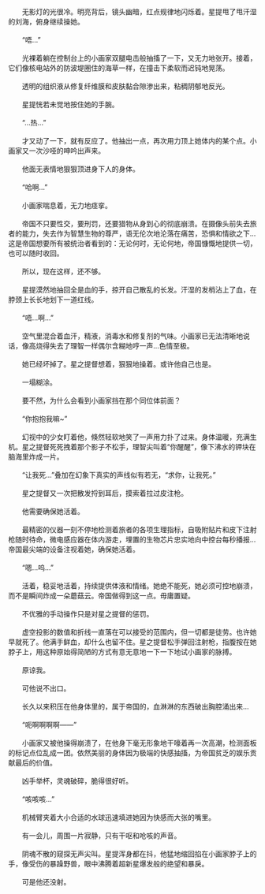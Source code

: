 <br>  <br>　　无影灯的光很冷。明亮背后，镜头幽暗，红点规律地闪烁着。星提甩了甩汗湿的刘海，俯身继续操她。<br>  <br>　　“唔...”<br>  <br>　　光裸着躺在控制台上的小画家双腿电击般抽搐了一下，又无力地张开。接着，它们像核电站外的防波堤圈住的海草一样，在撞击下柔软而迟钝地晃荡。<br>  <br>　　透明的组织液从修复纤维膜和皮肤黏合隙渗出来，粘稠阴郁地反光。<br>  <br>　　星提恍若未觉地按住她的手腕。<br>  <br>　　“...热...”<br>  <br>　　才又动了一下，就有反应了。他抽出一点，再次用力顶上她体内的某个点。小画家又一次沙哑的呻吟出声来。<br>  <br>　　他面无表情地狠狠顶进身下人的身体。<br>  <br>　　“哈啊...”<br>  <br>　　小画家喘息着，无力地痉挛。<br>  <br>　　帝国不只要性交，要刑罚，还要猎物从身到心的彻底崩溃。在摄像头前失去旅者的能力，失去作为智慧生物的尊严，语无伦次地沦落在痛苦，恐惧和情欲之下...这是帝国想要所有被统治者看到的：无论何时，无论何地，帝国慷慨地提供一切，也可以随时收回。<br>  <br>　　所以，现在这样，还不够。<br>  <br>　　星提漠然地抽回全是血的手，掠开自己散乱的长发。汗湿的发梢沾上了血，在脖颈上长长地划下一道红线。<br>  <br>　　“唔...啊...”<br>  <br>　　空气里混合着血汗，精液，消毒水和修复剂的气味。小画家已无法清晰地说话，像高烧得失去了理智一样偶尔含糊地哼一声...色情至极。<br>  <br>　　她已经坏掉了。星之提督想着，狠狠地操着。或许他自己也是。<br>  <br>　　一塌糊涂。<br>  <br>　　要不然，为什么会看到小画家挡在那个同位体前面？<br>  <br>　　“你抱抱我嘛~”<br>  <br>　　幻视中的少女盯着他，倏然轻软地笑了一声用力扑了过来。身体温暖，充满生机。星之提督死死拽着那个影子不松手，理智尖叫着“你醒醒”，像下沸水的钾块在脑海里炸成一片。<br>  <br>　　“让我死...”叠加在幻象下真实的声线似有若无，“求你，让我死。”<br>  <br>　　星之提督又一次把散发捋到耳后，摸索着拉过皮注枪。<br>  <br>　　他需要确保她活着。<br>  <br>　　最精密的仪器一刻不停地检测着旅者的各项生理指标，自吸附贴片和皮下注射枪随时待命，微电感应器在体内游走，埋置的生物芯片忠实地向中控台每秒播报...帝国最尖端的设备注视着她，确保她活着。<br>  <br>　　“嗯...呜...”<br>  <br>　　活着，稳妥地活着，持续提供体液和情绪。她绝不能死，她必须可控地崩溃，而不是瞬间炸成一朵蘑菇云。帝国做得到这一点。毋庸置疑。<br>  <br>　　不优雅的手动操作只是对星之提督的惩罚。<br>  <br>　　虚空投影的数值和折线一直落在可以接受的范围内，但一切都是徒劳。也许她早就死了。他满手鲜血，却什么也留不住。星之提督松手弹回注射枪，指腹按在她脖子上，用这种原始得简陋的方式有意无意地一下一下地试小画家的脉搏。<br>  <br>　　原谅我。<br>  <br>　　可他说不出口。<br>  <br>　　长久以来积压在他身体里的，属于帝国的，血淋淋的东西破出胸腔涌出来...<br>  <br>　　“呃啊啊啊啊——”<br>  <br>　　小画家又被他操得崩溃了，在他身下毫无形象地干嚎着再一次高潮，检测面板的标记点位乱成一团。依然美丽的身体因为极端的快感抽搐，为帝国贫乏的娱乐贡献最后的价值。<br>  <br>　　凶手举杯，灵魂破碎，脆得很好听。<br>  <br>　　“咳咳咳...”<br>  <br>　　机械臂夹着大小合适的水球迅速填进她因为快感而大张的嘴里。<br>  <br>　　有一会儿，周围一片寂静，只有干呕和呛咳的声音。　　<br>  <br>　　阴魂不散的窥探无声尖叫。星提浑身都在抖，他猛地缩回掐在小画家脖子上的手，像受伤的暴躁野兽，眼中沸腾着超新星爆发般的绝望和暴戾。<br>  <br>　　可是他还没射。
